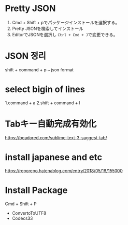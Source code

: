 # Pretty JSON
1. Cmd + Shift + pでパッケージインストールを選択する。
2. Pretty JSONを検索してインストール
3. EditorでJSONを選択し `Ctrl + Cmd + J`で変更できる。

# JSON 정리
shift + command + p `→` json format

# select bigin of lines
1.command + a
2.shift + command + l


# Tabキー自動完成有効化
https://beadored.com/sublime-text-3-suggest-tab/

# install japanese and etc
https://reporepo.hatenablog.com/entry/2018/05/16/155000

# Install Package
Cmd + Shift + P
- ConvertoToUTF8
- Codecs33